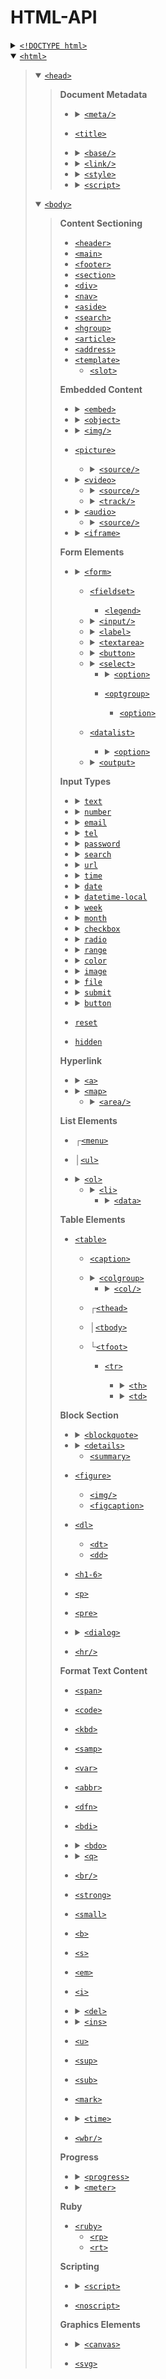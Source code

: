 # HTML-API

<details><summary><a href="https://www.w3schools.com/tags/tag_doctype.asp"><code>&lt;!DOCTYPE html></code></a></summary><blockquote>

**Global Attributes**
  * [`accesskey`](https://www.w3schools.com/tags/att_global_accesskey.asp)
  * [`class`](https://www.w3schools.com/tags/att_global_class.asp)
  * [`contenteditable`](https://www.w3schools.com/tags/att_global_contenteditable.asp)
  * [`data-*`](https://www.w3schools.com/tags/att_global_data.asp)
  * [`dir`](https://www.w3schools.com/tags/att_global_dir.asp)
  * [`draggable`](https://www.w3schools.com/tags/att_global_draggable.asp)
  * [`enterkeyhint`](https://www.w3schools.com/tags/att_global_enterkeyhint.asp)
  * [`hidden`](https://www.w3schools.com/tags/att_global_hidden.asp)
  * [`id`](https://www.w3schools.com/tags/att_global_id.asp)
  * [`inert`](https://www.w3schools.com/tags/att_global_inert.asp)
  * [`inputmode`](https://www.w3schools.com/tags/att_global_inputmode.asp)
  * [`lang`](https://www.w3schools.com/tags/att_global_lang.asp)
  * [`popover`](https://www.w3schools.com/tags/att_global_popover.asp)
  * [`slot`](https://developer.mozilla.org/en-US/docs/Web/API/Web_components/Using_templates_and_slots)
  * [`role`](https://developer.mozilla.org/en-US/docs/Web/Accessibility/ARIA/Roles)
  * [`spellcheck`](https://www.w3schools.com/tags/att_global_spellcheck.asp)
  * [`style`](https://www.w3schools.com/tags/att_global_style.asp)
  * [`tabindex`](https://www.w3schools.com/tags/att_global_tabindex.asp)
  * [`title`](https://www.w3schools.com/tags/att_global_title.asp)
  * [`translate`](https://www.w3schools.com/tags/att_global_translate.asp)
</blockquote></details>

<details open><summary><a href="https://www.w3schools.com/tags/tag_html.asp"><code>&lt;html></code></a></summary><blockquote>

<details open><summary><a href="https://www.w3schools.com/tags/tag_head.asp"><code>&lt;head></code></a></summary><blockquote>

**Document Metadata**
  * <details><summary><a href="https://www.w3schools.com/tags/tag_meta.asp"><code>&lt;meta/></code></a></summary><blockquote>

    * [`charset`](https://www.w3schools.com/tags/att_meta_charset.asp)
    * [`content`](https://www.w3schools.com/tags/att_meta_content.asp)
    * [`http-equiv`](https://www.w3schools.com/tags/att_meta_http_equiv.asp)
    * [`name`](https://www.w3schools.com/tags/att_meta_name.asp)
    </blockquote></details>

  * [`<title>`](https://www.w3schools.com/tags/tag_title.asp)

  * <details><summary><a href="https://www.w3schools.com/tags/tag_base.asp"><code>&lt;base/></code></a></summary><blockquote>

    * [`href`](https://www.w3schools.com/tags/att_base_href.asp)
    * [`target`](https://www.w3schools.com/tags/att_base_target.asp)
    </blockquote></details>
  
  * <details><summary><a href="https://www.w3schools.com/tags/tag_link.asp"><code>&lt;link/></code></a></summary><blockquote>

    * [`crossorigin`](https://developer.mozilla.org/en-US/docs/Web/HTML/Attributes/crossorigin)
    * [`href`](https://www.w3schools.com/tags/att_link_href.asp)
    * [`hreflang`](https://www.w3schools.com/tags/att_link_hreflang.asp)
    * [`media`](https://www.w3schools.com/tags/att_link_media.asp)
    * [`referrerpolicy`](https://www.w3schools.com/tags/att_link_referrerpolicy.asp)
    * [`rel`](https://www.w3schools.com/tags/att_link_rel.asp)
    * [`sizes`](https://www.w3schools.com/tags/att_link_sizes.asp)
    * [`title`](https://developer.mozilla.org/en-US/docs/Web/CSS/Alternative_style_sheets)
    * [`type`](https://www.w3schools.com/tags/att_link_type.asp)
    </blockquote></details>

  * <details><summary><a href="https://www.w3schools.com/tags/tag_style.asp"><code>&lt;style></code></a></summary><blockquote>

    * [`media`](https://www.w3schools.com/tags/att_style_media.asp)
    * [`type`](https://www.w3schools.com/tags/att_style_type.asp)
    </blockquote></details>

  * <details><summary><a href="https://www.w3schools.com/tags/tag_script.asp"><code>&lt;script></code></a></summary><blockquote>

    * [`async`](https://www.w3schools.com/tags/att_script_async.asp)
    * [`crossorigin`](https://www.w3schools.com/tags/att_script_crossorigin.asp)
    * [`defer`](https://www.w3schools.com/tags/att_script_defer.asp)
    * [`integrity`](https://www.w3schools.com/tags/att_script_integrity.asp)
    * [`nomodule`](https://www.w3schools.com/tags/tag_script.asp)
    * [`referrerpolicy`](https://www.w3schools.com/tags/att_script_referrerpolicy.asp)
    * [`src`](https://www.w3schools.com/tags/att_script_src.asp)
    * [`type`](https://www.w3schools.com/tags/att_script_type.asp)
    </blockquote></details>

</blockquote></details>

<details open><summary><a href="https://www.w3schools.com/tags/tag_body.asp"><code>&lt;body></code></a></summary><blockquote>

**Content Sectioning**
  * [`<header>`](https://www.w3schools.com/tags/tag_header.asp)
  * [`<main>`](https://www.w3schools.com/tags/tag_main.asp)
  * [`<footer>`](https://www.w3schools.com/tags/tag_footer.asp)
  * [`<section>`](https://www.w3schools.com/tags/tag_section.asp)
  * [`<div>`](https://www.w3schools.com/tags/tag_div.asp)
  * [`<nav>`](https://www.w3schools.com/tags/tag_nav.asp)
  * [`<aside>`](https://www.w3schools.com/tags/tag_aside.asp)
  * [`<search>`](https://www.w3schools.com/tags/tag_search.asp)
  * [`<hgroup>`](https://www.w3schools.com/tags/tag_hgroup.asp)
  * [`<article>`](https://www.w3schools.com/tags/tag_article.asp)
  * [`<address>`](https://www.w3schools.com/tags/tag_address.asp)
  * [`<template>`](https://developer.mozilla.org/en-US/docs/Web/API/Web_components/Using_templates_and_slots)
    * [`<slot>`](https://developer.mozilla.org/en-US/docs/Web/API/Web_components/Using_templates_and_slots)

**Embedded Content**
  * <details><summary><a href="https://www.w3schools.com/tags/tag_embed.asp"><code>&lt;embed></code></a></summary><blockquote>

    * [`height`](https://www.w3schools.com/tags/att_embed_height.asp)
    * [`src`](https://www.w3schools.com/tags/att_embed_src.asp)
    * [`type`](https://www.w3schools.com/tags/att_embed_type.asp)
    * [`width`](https://www.w3schools.com/tags/att_embed_width.asp)
    </blockquote></details>

  * <details><summary><a href="https://www.w3schools.com/tags/tag_object.asp"><code>&lt;object></code></a></summary><blockquote>

    * [`data`](https://www.w3schools.com/tags/att_object_data.asp)
    * [`form`](https://www.w3schools.com/tags/att_object_form.asp)
    * [`height`](https://www.w3schools.com/tags/att_object_height.asp)
    * [`name`](https://www.w3schools.com/tags/att_object_name.asp)
    * [`type`](https://www.w3schools.com/tags/att_object_type.asp)
    * [`usemap`](https://www.w3schools.com/tags/att_object_usemap.asp)
    * [`width`](https://www.w3schools.com/tags/att_object_width.asp)
    </blockquote></details>

  * <details><summary><a href="https://www.w3schools.com/tags/tag_img.asp"><code>&lt;img/></code></a></summary><blockquote>

    * [`alt`](https://www.w3schools.com/tags/att_img_alt.asp)
    * [`crossorigin`](https://developer.mozilla.org/en-US/docs/Web/HTML/Attributes/crossorigin)
    * [`height`](https://www.w3schools.com/tags/att_img_height.asp)
    * [`ismap`](https://www.w3schools.com/tags/att_img_ismap.asp)
    * [`usemap`](https://www.w3schools.com/tags/att_img_usemap.asp)
    * [`loading`](https://www.w3schools.com/tags/att_img_loading.asp)
    * [`longdesc`](https://www.w3schools.com/tags/att_img_longdesc.asp)
    * [`referrerpolicy`](https://www.w3schools.com/tags/att_img_referrerpolicy.asp)
    * [`sizes`](https://developer.mozilla.org/en-US/docs/Web/API/HTMLImageElement/sizes)
    * [`src`](https://www.w3schools.com/tags/att_img_src.asp)
    * [`srcset`](https://developer.mozilla.org/en-US/docs/Web/API/HTMLImageElement/srcset)
    * [`usemap`](https://www.w3schools.com/tags/att_img_usemap.asp)
    * [`width`](https://www.w3schools.com/tags/att_img_width.asp)
    </blockquote></details>

  * [`<picture>`](https://www.w3schools.com/tags/tag_picture.asp)

    * <details><summary><a href="https://www.w3schools.com/tags/tag_source.asp"><code>&lt;source/></code></a></summary><blockquote>

      * [`media`](https://www.w3schools.com/tags/att_source_media.asp)
      * [`sizes`](https://developer.mozilla.org/en-US/docs/Web/API/HTMLImageElement/sizes)
      * [`src`](https://www.w3schools.com/tags/att_source_src.asp)
      * [`srcset`](https://www.w3schools.com/tags/att_source_srcset.asp)
      * [`type`](https://www.w3schools.com/tags/att_source_type.asp)
      </blockquote></details>

  * <details><summary><a href="https://www.w3schools.com/tags/tag_video.asp"><code>&lt;video></code></a></summary><blockquote>

    * [`autoplay`](https://www.w3schools.com/tags/att_video_autoplay.asp)
    * [`controls`](https://www.w3schools.com/tags/att_video_controls.asp)
    * [`height`](https://www.w3schools.com/tags/att_video_height.asp)
    * [`loop`](https://www.w3schools.com/tags/att_video_loop.asp)
    * [`muted`](https://www.w3schools.com/tags/att_video_muted.asp)
    * [`poster`](https://www.w3schools.com/tags/att_video_poster.asp)
    * [`preload`](https://www.w3schools.com/tags/att_video_preload.asp)
    * [`src`](https://www.w3schools.com/tags/att_video_src.asp)
    * [`width`](https://www.w3schools.com/tags/att_video_width.asp)
    </blockquote></details>

    * <details><summary><a href="https://www.w3schools.com/tags/tag_source.asp"><code>&lt;source/></code></a></summary><blockquote>

      * [`media`](https://www.w3schools.com/tags/att_source_media.asp)
      * [`sizes`](https://developer.mozilla.org/en-US/docs/Web/API/HTMLImageElement/sizes)
      * [`src`](https://www.w3schools.com/tags/att_source_src.asp)
      * [`srcset`](https://www.w3schools.com/tags/att_source_srcset.asp)
      * [`type`](https://www.w3schools.com/tags/att_source_type.asp)
      </blockquote></details>

    * <details><summary><a href="https://www.w3schools.com/tags/tag_track.asp"><code>&lt;track/></code></a></summary><blockquote>

      * [`default`](https://www.w3schools.com/tags/att_track_default.asp)
      * [`kind`](https://www.w3schools.com/tags/att_track_kind.asp)
      * [`label`](https://www.w3schools.com/tags/att_track_label.asp)
      * [`src`](https://www.w3schools.com/tags/att_track_src.asp)
      * [`srclang`](https://www.w3schools.com/tags/att_track_srclang.asp)
      * [`WebVTT_API`](https://developer.mozilla.org/en-US/docs/Web/API/WebVTT_API)
      </blockquote></details>

  * <details><summary><a href="https://www.w3schools.com/tags/tag_audio.asp"><code>&lt;audio></code></a></summary><blockquote>

    * [`autoplay`](https://www.w3schools.com/tags/att_audio_autoplay.asp)
    * [`controls`](https://www.w3schools.com/tags/att_audio_controls.asp)
    * [`loop`](https://www.w3schools.com/tags/att_audio_loop.asp)
    * [`muted`](https://www.w3schools.com/tags/att_audio_muted.asp)
    * [`preload`](https://www.w3schools.com/tags/att_audio_preload.asp)
    * [`src`](https://www.w3schools.com/tags/att_audio_src.asp)
    </blockquote></details>

    * <details><summary><a href="https://www.w3schools.com/tags/tag_source.asp"><code>&lt;source/></code></a></summary><blockquote>

      * [`media`](https://www.w3schools.com/tags/att_source_media.asp)
      * [`sizes`](https://developer.mozilla.org/en-US/docs/Web/API/HTMLImageElement/sizes)
      * [`src`](https://www.w3schools.com/tags/att_source_src.asp)
      * [`srcset`](https://www.w3schools.com/tags/att_source_srcset.asp)
      * [`type`](https://www.w3schools.com/tags/att_source_type.asp)
      </blockquote></details>

  * <details><summary><a href="https://www.w3schools.com/tags/tag_iframe.asp"><code>&lt;iframe></code></a></summary><blockquote>

    * [`allow`](https://www.w3schools.com/tags/tag_iframe.asp)
    * [`allowfullscreen`](https://www.w3schools.com/tags/tag_iframe.asp)
    * [`allowpaymentrequest`](https://www.w3schools.com/tags/tag_iframe.asp)
    * [`height`](https://www.w3schools.com/tags/att_iframe_height.asp)
    * [`loading`](https://www.w3schools.com/tags/tag_iframe.asp)
    * [`name`](https://www.w3schools.com/tags/att_iframe_name.asp)
    * [`referrerpolicy`](https://www.w3schools.com/tags/att_iframe_referrerpolicy.asp)
    * [`sandbox`](https://www.w3schools.com/tags/att_iframe_sandbox.asp)
    * [`src`](https://www.w3schools.com/tags/att_iframe_src.asp)
    * [`srcdoc`](https://www.w3schools.com/tags/att_iframe_srcdoc.asp)
    * [`width`](https://www.w3schools.com/tags/att_iframe_width.asp)
    </blockquote></details>

**Form Elements**
  * <details><summary><a href="https://www.w3schools.com/tags/tag_form.asp"><code>&lt;form></code></a></summary><blockquote>

    * [`accept-charset`](https://www.w3schools.com/tags/att_form_accept_charset.asp)
    * [`action`](https://www.w3schools.com/tags/att_form_action.asp)
    * [`autocomplete`](https://www.w3schools.com/tags/att_form_autocomplete.asp)
    * [`enctype`](https://www.w3schools.com/tags/att_form_enctype.asp)
    * [`method`](https://www.w3schools.com/tags/att_form_method.asp)
    * [`name`](https://www.w3schools.com/tags/att_form_name.asp)
    * [`novalidate`](https://www.w3schools.com/tags/att_form_novalidate.asp)
    * [`rel`](https://www.w3schools.com/tags/att_form_rel.asp)
    * [`target`](https://www.w3schools.com/tags/att_form_target.asp)
    </blockquote></details>

    * [`<fieldset>`](https://www.w3schools.com/tags/tag_fieldset.asp)
      * [`<legend>`](https://www.w3schools.com/tags/tag_legend.asp)

    * <details><summary><a href="https://www.w3schools.com/tags/tag_input.asp"><code>&lt;input/></code></a></summary><blockquote>

      * [`autofocus`](https://www.w3schools.com/tags/att_input_autofocus.asp)
      * [`disabled`](https://www.w3schools.com/tags/att_input_disabled.asp)
      * [`form`](https://www.w3schools.com/tags/att_input_form.asp)
      * [`name`](https://www.w3schools.com/tags/att_input_name.asp)
      * [`type`](https://www.w3schools.com/tags/att_input_type.asp)
      * [`value`](https://www.w3schools.com/tags/att_input_value.asp)
      </blockquote></details>

    * <details><summary><a href="https://www.w3schools.com/tags/tag_label.asp"><code>&lt;label></code></a></summary><blockquote>

      * [`for`](https://www.w3schools.com/tags/att_label_for.asp)
      * [`form`](https://www.w3schools.com/tags/att_label_form.asp)
      </blockquote></details>

    * <details><summary><a href="https://www.w3schools.com/tags/tag_textarea.asp"><code>&lt;textarea></code></a></summary><blockquote>

      * [`autofocus`](https://www.w3schools.com/tags/att_textarea_autofocus.asp)
      * [`cols`](https://www.w3schools.com/tags/att_textarea_cols.asp)
      * [`dirname`](https://www.w3schools.com/tags/att_textarea_dirname.asp)
      * [`disabled`](https://www.w3schools.com/tags/att_textarea_disabled.asp)
      * [`form`](https://www.w3schools.com/tags/att_textarea_form.asp)
      * [`maxlength`](https://www.w3schools.com/tags/att_textarea_maxlength.asp)
      * [`name`](https://www.w3schools.com/tags/att_textarea_name.asp)
      * [`placeholder`](https://www.w3schools.com/tags/att_textarea_placeholder.asp)
      * [`readonly`](https://www.w3schools.com/tags/att_textarea_readonly.asp)
      * [`required`](https://www.w3schools.com/tags/att_textarea_required.asp)
      * [`rows`](https://www.w3schools.com/tags/att_textarea_rows.asp)
      * [`wrap`](https://www.w3schools.com/tags/att_textarea_wrap.asp)
      </blockquote></details>

    * <details><summary><a href="https://www.w3schools.com/tags/tag_button.asp"><code>&lt;button></code></a></summary><blockquote>

      * [`autofocus`](https://www.w3schools.com/tags/att_button_autofocus.asp)
      * [`disabled`](https://www.w3schools.com/tags/att_button_disabled.asp)
      * [`form`](https://www.w3schools.com/tags/att_button_form.asp)
      * [`formaction`](https://www.w3schools.com/tags/att_button_formaction.asp)
      * [`formenctype`](https://www.w3schools.com/tags/att_button_formenctype.asp)
      * [`formmethod`](https://www.w3schools.com/tags/att_button_formmethod.asp)
      * [`formnovalidate`](https://www.w3schools.com/tags/att_button_formnovalidate.asp)
      * [`formtarget`](https://www.w3schools.com/tags/att_button_formtarget.asp)
      * [`popovertarget`](https://www.w3schools.com/tags/att_button_popovertarget.asp)
      * [`popovertargetaction`](https://www.w3schools.com/tags/att_button_popovertargetaction.asp)
      * [`name`](https://www.w3schools.com/tags/att_button_name.asp)
      * [`type`](https://www.w3schools.com/tags/att_button_type.asp)
      * [`value`](https://www.w3schools.com/tags/att_button_value.asp)
      </blockquote></details>

    * <details><summary><a href="https://www.w3schools.com/tags/tag_select.asp"><code>&lt;select></code></a></summary><blockquote>

      * [`autofocus`](https://www.w3schools.com/tags/att_select_autofocus.asp)
      * [`disabled`](https://www.w3schools.com/tags/att_select_disabled.asp)
      * [`form`](https://www.w3schools.com/tags/att_select_form.asp)
      * [`multiple`](https://www.w3schools.com/tags/att_select_multiple.asp)
      * [`name`](https://www.w3schools.com/tags/att_select_name.asp)
      * [`required`](https://www.w3schools.com/tags/att_select_required.asp)
      * [`size`](https://www.w3schools.com/tags/att_select_size.asp)
      </blockquote></details>

      * <details><summary><a href="https://www.w3schools.com/tags/tag_option.asp"><code>&lt;option></code></a></summary><blockquote>

        * [`disabled`](https://www.w3schools.com/tags/att_option_disabled.asp)
        * [`label`](https://www.w3schools.com/tags/att_option_label.asp)
        * [`selected`](https://www.w3schools.com/tags/att_option_selected.asp)
        * [`value`](https://www.w3schools.com/tags/att_option_value.asp)
        </blockquote></details>

      * [`<optgroup>`](https://www.w3schools.com/tags/tag_optgroup.asp)
        * [`<option>`](https://www.w3schools.com/tags/tag_option.asp)
    * [`<datalist>`](https://www.w3schools.com/tags/tag_datalist.asp)

      * <details><summary><a href="https://www.w3schools.com/tags/tag_option.asp"><code>&lt;option></code></a></summary><blockquote>

        * [`disabled`](https://www.w3schools.com/tags/att_option_disabled.asp)
        * [`label`](https://www.w3schools.com/tags/att_option_label.asp)
        * [`selected`](https://www.w3schools.com/tags/att_option_selected.asp)
        * [`value`](https://www.w3schools.com/tags/att_option_value.asp)
        </blockquote></details>

    * <details><summary><a href="https://www.w3schools.com/tags/tag_output.asp"><code>&lt;output></code></a></summary><blockquote>

      * [`for`](https://www.w3schools.com/tags/att_output_for.asp)
      * [`form`](https://www.w3schools.com/tags/att_output_form.asp)
      * [`name`](https://www.w3schools.com/tags/att_output_name.asp)
      </blockquote></details>

**Input Types**
  * <details><summary><a href="https://www.w3schools.com/tags/att_input_type_text.asp"><code>text</code></a></summary><blockquote>

    * [`autocomplete`](https://www.w3schools.com/tags/att_input_autocomplete.asp)
    * [`dirname`](https://www.w3schools.com/tags/att_input_dirname.asp)
    * [`list`](https://www.w3schools.com/tags/att_input_list.asp)
    * [`maxlength`](https://www.w3schools.com/tags/att_input_maxlength.asp)
    * [`minlength`](https://www.w3schools.com/tags/att_input_minlength.asp)
    * [`pattern`](https://www.w3schools.com/tags/att_input_pattern.asp)
    * [`placeholder`](https://www.w3schools.com/tags/att_input_placeholder.asp)
    * [`readonly`](https://www.w3schools.com/tags/att_input_readonly.asp)
    * [`required`](https://www.w3schools.com/tags/att_input_required.asp)
    * [`size`](https://www.w3schools.com/tags/att_input_size.asp)
    </blockquote></details>

  * <details><summary><a href="https://www.w3schools.com/tags/att_input_type_number.asp"><code>number</code></a></summary><blockquote>

    * [`list`](https://www.w3schools.com/tags/att_input_list.asp)
    * [`max`](https://www.w3schools.com/tags/att_input_max.asp)
    * [`min`](https://www.w3schools.com/tags/att_input_min.asp)
    * [`pattern`](https://www.w3schools.com/tags/att_input_pattern.asp)
    * [`placeholder`](https://www.w3schools.com/tags/att_input_placeholder.asp)
    * [`readonly`](https://www.w3schools.com/tags/att_input_readonly.asp)
    * [`required`](https://www.w3schools.com/tags/att_input_required.asp)
    * [`step`](https://www.w3schools.com/tags/att_input_step.asp)
    </blockquote></details>

  * <details><summary><a href="https://www.w3schools.com/tags/att_input_type_email.asp"><code>email</code></a></summary><blockquote>

    * [`autocomplete`](https://www.w3schools.com/tags/att_input_autocomplete.asp)
    * [`list`](https://www.w3schools.com/tags/att_input_list.asp)
    * [`maxlength`](https://www.w3schools.com/tags/att_input_maxlength.asp)
    * [`minlength`](https://www.w3schools.com/tags/att_input_minlength.asp)
    * [`multiple`](https://www.w3schools.com/tags/att_input_multiple.asp)
    * [`pattern`](https://www.w3schools.com/tags/att_input_pattern.asp)
    * [`placeholder`](https://www.w3schools.com/tags/att_input_placeholder.asp)
    * [`readonly`](https://www.w3schools.com/tags/att_input_readonly.asp)
    * [`required`](https://www.w3schools.com/tags/att_input_required.asp)
    * [`size`](https://www.w3schools.com/tags/att_input_size.asp)
    </blockquote></details>

  * <details><summary><a href="https://www.w3schools.com/tags/att_input_type_tel.asp"><code>tel</code></a></summary><blockquote>

    * [`autocomplete`](https://www.w3schools.com/tags/att_input_autocomplete.asp)
    * [`list`](https://www.w3schools.com/tags/att_input_list.asp)
    * [`maxlength`](https://www.w3schools.com/tags/att_input_maxlength.asp)
    * [`minlength`](https://www.w3schools.com/tags/att_input_minlength.asp)
    * [`pattern`](https://www.w3schools.com/tags/att_input_pattern.asp)
    * [`placeholder`](https://www.w3schools.com/tags/att_input_placeholder.asp)
    * [`required`](https://www.w3schools.com/tags/att_input_required.asp)
    * [`size`](https://www.w3schools.com/tags/att_input_size.asp)
    </blockquote></details>

  * <details><summary><a href="https://www.w3schools.com/tags/att_input_type_password.asp"><code>password</code></a></summary><blockquote>

    * [`autocomplete`](https://www.w3schools.com/tags/att_input_autocomplete.asp)
    * [`maxlength`](https://www.w3schools.com/tags/att_input_maxlength.asp)
    * [`minlength`](https://www.w3schools.com/tags/att_input_minlength.asp)
    * [`pattern`](https://www.w3schools.com/tags/att_input_pattern.asp)
    * [`placeholder`](https://www.w3schools.com/tags/att_input_placeholder.asp)
    * [`readonly`](https://www.w3schools.com/tags/att_input_readonly.asp)
    * [`required`](https://www.w3schools.com/tags/att_input_required.asp)
    * [`size`](https://www.w3schools.com/tags/att_input_size.asp)
    </blockquote></details>

  * <details><summary><a href="https://www.w3schools.com/tags/att_input_type_search.asp"><code>search</code></a></summary><blockquote>

    * [`autocomplete`](https://www.w3schools.com/tags/att_input_autocomplete.asp)
    * [`dirname`](https://www.w3schools.com/tags/att_input_dirname.asp)
    * [`list`](https://www.w3schools.com/tags/att_input_list.asp)
    * [`maxlength`](https://www.w3schools.com/tags/att_input_maxlength.asp)
    * [`minlength`](https://www.w3schools.com/tags/att_input_minlength.asp)
    * [`pattern`](https://www.w3schools.com/tags/att_input_pattern.asp)
    * [`placeholder`](https://www.w3schools.com/tags/att_input_placeholder.asp)
    * [`readonly`](https://www.w3schools.com/tags/att_input_readonly.asp)
    * [`required`](https://www.w3schools.com/tags/att_input_required.asp)
    </blockquote></details>

  * <details><summary><a href="https://www.w3schools.com/tags/att_input_type_url.asp"><code>url</code></a></summary><blockquote>

    * [`autocomplete`](https://www.w3schools.com/tags/att_input_autocomplete.asp)
    * [`list`](https://www.w3schools.com/tags/att_input_list.asp)
    * [`maxlength`](https://www.w3schools.com/tags/att_input_maxlength.asp)
    * [`minlength`](https://www.w3schools.com/tags/att_input_minlength.asp)
    * [`pattern`](https://www.w3schools.com/tags/att_input_pattern.asp)
    * [`placeholder`](https://www.w3schools.com/tags/att_input_placeholder.asp)
    * [`readonly`](https://www.w3schools.com/tags/att_input_readonly.asp)
    * [`required`](https://www.w3schools.com/tags/att_input_required.asp)
    * [`size`](https://www.w3schools.com/tags/att_input_size.asp)
    </blockquote></details>

  * <details><summary><a href="https://www.w3schools.com/tags/att_input_type_time.asp"><code>time</code></a></summary><blockquote>

    * [`max`](https://www.w3schools.com/tags/att_input_max.asp)
    * [`min`](https://www.w3schools.com/tags/att_input_min.asp)
    * [`readonly`](https://www.w3schools.com/tags/att_input_readonly.asp)
    * [`required`](https://www.w3schools.com/tags/att_input_required.asp)
    * [`step`](https://www.w3schools.com/tags/att_input_step.asp)
    </blockquote></details>

  * <details><summary><a href="https://www.w3schools.com/tags/att_input_type_date.asp"><code>date</code></a></summary><blockquote>

    * [`max`](https://www.w3schools.com/tags/att_input_max.asp)
    * [`min`](https://www.w3schools.com/tags/att_input_min.asp)
    * [`readonly`](https://www.w3schools.com/tags/att_input_readonly.asp)
    * [`required`](https://www.w3schools.com/tags/att_input_required.asp)
    * [`step`](https://www.w3schools.com/tags/att_input_step.asp)
    </blockquote></details>

  * <details><summary><a href="https://www.w3schools.com/tags/att_input_type_datetime-local.asp"><code>datetime-local</code></a></summary><blockquote>

    * [`max`](https://www.w3schools.com/tags/att_input_max.asp)
    * [`min`](https://www.w3schools.com/tags/att_input_min.asp)
    * [`readonly`](https://www.w3schools.com/tags/att_input_readonly.asp)
    * [`required`](https://www.w3schools.com/tags/att_input_required.asp)
    * [`step`](https://www.w3schools.com/tags/att_input_step.asp)
    </blockquote></details>

  * <details><summary><a href="https://www.w3schools.com/tags/att_input_type_week.asp"><code>week</code></a></summary><blockquote>

    * [`max`](https://www.w3schools.com/tags/att_input_max.asp)
    * [`min`](https://www.w3schools.com/tags/att_input_min.asp)
    * [`readonly`](https://www.w3schools.com/tags/att_input_readonly.asp)
    * [`required`](https://www.w3schools.com/tags/att_input_required.asp)
    * [`step`](https://www.w3schools.com/tags/att_input_step.asp)
    </blockquote></details>

  * <details><summary><a href="https://www.w3schools.com/tags/att_input_type_month.asp"><code>month</code></a></summary><blockquote>

    * [`max`](https://www.w3schools.com/tags/att_input_max.asp)
    * [`min`](https://www.w3schools.com/tags/att_input_min.asp)
    * [`readonly`](https://www.w3schools.com/tags/att_input_readonly.asp)
    * [`required`](https://www.w3schools.com/tags/att_input_required.asp)
    * [`step`](https://www.w3schools.com/tags/att_input_step.asp)
    </blockquote></details>

  * <details><summary><a href="https://www.w3schools.com/tags/att_input_type_checkbox.asp"><code>checkbox</code></a></summary><blockquote>

    * [`checked`](https://www.w3schools.com/tags/att_input_checked.asp)
    * [`required`](https://www.w3schools.com/tags/att_input_required.asp)
    </blockquote></details>

  * <details><summary><a href="https://www.w3schools.com/tags/att_input_type_radio.asp"><code>radio</code></a></summary><blockquote>

    * [`checked`](https://www.w3schools.com/tags/att_input_checked.asp)
    * [`required`](https://www.w3schools.com/tags/att_input_required.asp)
    </blockquote></details>

  * <details><summary><a href="https://www.w3schools.com/tags/att_input_type_range.asp"><code>range</code></a></summary><blockquote>

    * [`max`](https://www.w3schools.com/tags/att_input_max.asp)
    * [`min`](https://www.w3schools.com/tags/att_input_min.asp)
    * [`step`](https://www.w3schools.com/tags/att_input_step.asp)
    </blockquote></details>

  * <details><summary><a href="https://www.w3schools.com/tags/att_input_type_color.asp"><code>color</code></a></summary><blockquote>

    * [`list`](https://www.w3schools.com/tags/att_input_list.asp)
    </blockquote></details>

  * <details><summary><a href="https://www.w3schools.com/tags/att_input_type_image.asp"><code>image</code></a></summary><blockquote>

    * [`alt`](https://www.w3schools.com/tags/att_input_alt.asp)
    * [`formaction`](https://www.w3schools.com/tags/att_input_formaction.asp)
    * [`formenctype`](https://www.w3schools.com/tags/att_input_formenctype.asp)
    * [`formmethod`](https://www.w3schools.com/tags/att_input_formmethod.asp)
    * [`formnovalidate`](https://www.w3schools.com/tags/att_input_formnovalidate.asp)
    * [`formtarget`](https://www.w3schools.com/tags/att_input_formtarget.asp)
    * [`height`](https://www.w3schools.com/tags/att_input_height.asp)
    * [`src`](https://www.w3schools.com/tags/att_input_src.asp)
    * [`usemap`](https://www.w3schools.com/tags/att_img_usemap.asp)
    * [`width`](https://www.w3schools.com/tags/att_input_width.asp)
    </blockquote></details>

  * <details><summary><a href="https://www.w3schools.com/tags/att_input_type_file.asp"><code>file</code></a></summary><blockquote>

    * [`accept`](https://www.w3schools.com/tags/att_input_accept.asp)
    * [`capture`](https://developer.mozilla.org/en-US/docs/Web/HTML/Attributes/capture)
    * [`multiple`](https://www.w3schools.com/tags/att_input_multiple.asp)
    * [`required`](https://www.w3schools.com/tags/att_input_required.asp)
    </blockquote></details>

  * <details><summary><a href="https://www.w3schools.com/tags/att_input_type_submit.asp"><code>submit</code></a></summary><blockquote>

    * [`formaction`](https://www.w3schools.com/tags/att_input_formaction.asp)
    * [`formenctype`](https://www.w3schools.com/tags/att_input_formenctype.asp)
    * [`formmethod`](https://www.w3schools.com/tags/att_input_formmethod.asp)
    * [`formnovalidate`](https://www.w3schools.com/tags/att_input_formnovalidate.asp)
    * [`formtarget`](https://www.w3schools.com/tags/att_input_formtarget.asp)
    * [`value`](https://www.w3schools.com/tags/att_input_value.asp)
    </blockquote></details>

  * <details><summary><a href="https://www.w3schools.com/tags/att_input_type_button.asp"><code>button</code></a></summary><blockquote>

    * [`popovertarget`](https://www.w3schools.com/tags/att_input_popovertarget.asp)
    * [`popovertargetaction`](https://www.w3schools.com/tags/att_input_popovertargetaction.asp)
    </blockquote></details>

  * [`reset`](https://www.w3schools.com/tags/att_input_type_reset.asp)
  * [`hidden`](https://www.w3schools.com/tags/att_input_type_hidden.asp)

**Hyperlink**
  * <details><summary><a href="https://www.w3schools.com/tags/tag_a.asp"><code>&lt;a></code></a></summary><blockquote>

    * [`download`](https://www.w3schools.com/tags/att_a_download.asp)
    * [`href`](https://www.w3schools.com/tags/att_a_href.asp)
    * [`hreflang`](https://www.w3schools.com/tags/att_a_hreflang.asp)
    * [`media`](https://www.w3schools.com/tags/att_a_media.asp)
    * [`ping`](https://www.w3schools.com/tags/att_a_ping.asp)
    * [`referrerpolicy`](https://www.w3schools.com/tags/att_a_referrerpolicy.asp)
    * [`rel`](https://www.w3schools.com/tags/att_a_rel.asp)
    * [`target`](https://www.w3schools.com/tags/att_a_target.asp)
    </blockquote></details>

  * <details><summary><a href="https://www.w3schools.com/tags/tag_map.asp"><code>&lt;map></code></a></summary><blockquote>

    * [`name`](https://www.w3schools.com/tags/att_map_name.asp)
    </blockquote></details>

    * <details><summary><a href="https://www.w3schools.com/tags/tag_area.asp"><code>&lt;area/></code></a></summary><blockquote>

      * [`alt`](https://www.w3schools.com/tags/att_area_alt.asp)
      * [`coords`](https://www.w3schools.com/tags/att_area_coords.asp)
      * [`download`](https://www.w3schools.com/tags/att_area_download.asp)
      * [`href`](https://www.w3schools.com/tags/att_area_href.asp)
      * [`hreflang`](https://www.w3schools.com/tags/att_area_hreflang.asp)
      * [`media`](https://www.w3schools.com/tags/att_area_media.asp)
      * [`referrerpolicy`](https://www.w3schools.com/tags/att_area_referrerpolicy.asp)
      * [`rel`](https://www.w3schools.com/tags/att_area_rel.asp)
      * [`shape`](https://www.w3schools.com/tags/att_area_shape.asp)
      * [`target`](https://www.w3schools.com/tags/att_area_target.asp)
      * [`type`](https://www.w3schools.com/tags/att_area_type.asp)
      </blockquote></details>

**List Elements**
  * ┌[`<menu>`](https://www.w3schools.com/tags/tag_menu.asp)
  * │[`<ul>`](https://www.w3schools.com/tags/tag_ul.asp)

  * <details><summary><a href="https://www.w3schools.com/tags/tag_ol.asp"><code>&lt;ol></code></a></summary><blockquote>

    * [`reversed`](https://www.w3schools.com/tags/att_ol_reversed.asp)
    * [`start`](https://www.w3schools.com/tags/att_ol_start.asp)
    * [`type`](https://www.w3schools.com/tags/att_ol_type.asp)
    </blockquote></details>

    * <details><summary><a href="https://www.w3schools.com/tags/tag_li.asp"><code>&lt;li></code></a></summary><blockquote>

      * [`value`](https://www.w3schools.com/tags/att_li_value.asp)
      </blockquote></details>

      * <details><summary><a href="https://www.w3schools.com/tags/tag_data.asp"><code>&lt;data></code></a></summary><blockquote>

        * [`value`](https://www.w3schools.com/tags/tag_data.asp)
        </blockquote></details>

**Table Elements**
  * [`<table>`](https://www.w3schools.com/tags/tag_table.asp)
    * [`<caption>`](https://www.w3schools.com/tags/tag_caption.asp)

    * <details><summary><a href="https://www.w3schools.com/tags/tag_colgroup.asp"><code>&lt;colgroup></code></a></summary><blockquote>

      * [`span`](https://www.w3schools.com/tags/att_colgroup_span.asp)
      </blockquote></details>

      * <details><summary><a href="https://www.w3schools.com/tags/tag_col.asp"><code>&lt;col/></code></a></summary><blockquote>

        * [`span`](https://www.w3schools.com/tags/att_col_span.asp)
        </blockquote></details>

    * ┌[`<thead>`](https://www.w3schools.com/tags/tag_thead.asp)
    * │[`<tbody>`](https://www.w3schools.com/tags/tag_tbody.asp)
    * └[`<tfoot>`](https://www.w3schools.com/tags/tag_tfoot.asp)
      * [`<tr>`](https://www.w3schools.com/tags/tag_tr.asp)

        * <details><summary><a href="https://www.w3schools.com/tags/tag_th.asp"><code>&lt;th></code></a></summary><blockquote>

          * [`abbr`](https://www.w3schools.com/tags/att_th_abbr.asp)
          * [`colspan`](https://www.w3schools.com/tags/att_th_colspan.asp)
          * [`headers`](https://www.w3schools.com/tags/att_th_headers.asp)
          * [`rowspan`](https://www.w3schools.com/tags/att_th_rowspan.asp)
          * [`scope`](https://www.w3schools.com/tags/att_th_scope.asp)
          </blockquote></details>

        * <details><summary><a href="https://www.w3schools.com/tags/tag_td.asp"><code>&lt;td></code></a></summary><blockquote>

          * [`colspan`](https://www.w3schools.com/tags/att_td_colspan.asp)
          * [`headers`](https://www.w3schools.com/tags/att_td_headers.asp)
          * [`rowspan`](https://www.w3schools.com/tags/att_td_rowspan.asp)
          </blockquote></details>

**Block Section**
  * <details><summary><a href="https://www.w3schools.com/tags/tag_blockquote.asp"><code>&lt;blockquote></code></a></summary><blockquote>

    * [`cite`](https://www.w3schools.com/tags/att_blockquote_cite.asp)
    </blockquote></details>
  
  * <details><summary><a href="https://www.w3schools.com/tags/tag_details.asp"><code>&lt;details></code></a></summary><blockquote>

    * [`open`](https://www.w3schools.com/tags/att_details_open.asp)
    </blockquote></details>

    * [`<summary>`](https://www.w3schools.com/tags/tag_summary.asp)
  * [`<figure>`](https://www.w3schools.com/tags/tag_figure.asp)
    * [`<img/>`](https://www.w3schools.com/tags/tag_img.asp)
    * [`<figcaption>`](https://www.w3schools.com/tags/tag_figcaption.asp)
  * [`<dl>`](https://www.w3schools.com/tags/tag_dl.asp)
    * [`<dt>`](https://www.w3schools.com/tags/tag_dt.asp)
    * [`<dd>`](https://www.w3schools.com/tags/tag_dd.asp)
  * [`<h1-6>`](https://www.w3schools.com/tags/tag_hn.asp)
  * [`<p>`](https://www.w3schools.com/tags/tag_p.asp)
  * [`<pre>`](https://www.w3schools.com/tags/tag_pre.asp)

  * <details><summary><a href="https://developer.mozilla.org/en-US/docs/Web/HTML/Element/dialog"><code>&lt;dialog></code></a></summary><blockquote>

    * [`open`](https://www.w3schools.com/tags/att_dialog_open.asp)
    </blockquote></details>

  * [`<hr/>`](https://www.w3schools.com/tags/tag_hr.asp)

**Format Text Content**
  * [`<span>`](https://www.w3schools.com/tags/tag_span.asp)
  * [`<code>`](https://www.w3schools.com/tags/tag_code.asp)
  * [`<kbd>`](https://developer.mozilla.org/en-US/docs/Web/HTML/Element/kbd)
  * [`<samp>`](https://developer.mozilla.org/en-US/docs/Web/HTML/Element/samp)
  * [`<var>`](https://www.w3schools.com/tags/tag_var.asp)
  * [`<abbr>`](https://www.w3schools.com/tags/tag_abbr.asp)
  * [`<dfn>`](https://www.w3schools.com/tags/tag_dfn.asp)
  * [`<bdi>`](https://www.w3schools.com/tags/tag_bdi.asp)
  * <details><summary><a href="https://www.w3schools.com/tags/tag_bdo.asp"><code>&lt;bdo></code></a></summary><blockquote>

    * [`dir`](https://www.w3schools.com/tags/att_bdo_dir.asp)
    </blockquote></details>

  * <details><summary><a href="https://www.w3schools.com/tags/tag_q.asp"><code>&lt;q></code></a></summary><blockquote>

    * [`cite`](https://www.w3schools.com/tags/att_q_cite.asp)
    </blockquote></details>

  * [`<br/>`](https://www.w3schools.com/tags/tag_br.asp)
  * [`<strong>`](https://www.w3schools.com/tags/tag_strong.asp)
  * [`<small>`](https://www.w3schools.com/tags/tag_small.asp)
  * [`<b>`](https://www.w3schools.com/tags/tag_b.asp)
  * [`<s>`](https://www.w3schools.com/tags/tag_s.asp)
  * [`<em>`](https://www.w3schools.com/tags/tag_em.asp)
  * [`<i>`](https://www.w3schools.com/tags/tag_i.asp)
  * <details><summary><a href="https://www.w3schools.com/tags/tag_del.asp"><code>&lt;del></code></a></summary><blockquote>

    * [`cite`](https://www.w3schools.com/tags/att_del_cite.asp)
    * [`datetime`](https://www.w3schools.com/tags/att_del_datetime.asp)
    </blockquote></details>

  * <details><summary><a href="https://www.w3schools.com/tags/tag_ins.asp"><code>&lt;ins></code></a></summary><blockquote>

    * [`cite`](https://www.w3schools.com/tags/att_ins_cite.asp)
    * [`datetime`](https://www.w3schools.com/tags/att_ins_datetime.asp)
    </blockquote></details>

  * [`<u>`](https://www.w3schools.com/tags/tag_u.asp)
  * [`<sup>`](https://www.w3schools.com/tags/tag_sup.asp)
  * [`<sub>`](https://www.w3schools.com/tags/tag_sub.asp)
  * [`<mark>`](https://www.w3schools.com/tags/tag_mark.asp)
  * <details><summary><a href="https://www.w3schools.com/tags/tag_time.asp"><code>&lt;time></code></a></summary><blockquote>

    * [`datetime`](https://www.w3schools.com/tags/att_time_datetime.asp)
    </blockquote></details>

  * [`<wbr/>`](https://www.w3schools.com/tags/tag_wbr.asp)

**Progress**
  * <details><summary><a href="https://www.w3schools.com/tags/tag_progress.asp"><code>&lt;progress></code></a></summary><blockquote>

    * [`max`](https://www.w3schools.com/tags/att_progress_max.asp)
    * [`value`](https://www.w3schools.com/tags/att_progress_value.asp)
    </blockquote></details>

  * <details><summary><a href="https://www.w3schools.com/tags/tag_meter.asp"><code>&lt;meter></code></a></summary><blockquote>

    * [`form`](https://www.w3schools.com/tags/att_meter_form.asp)
    * [`high`](https://www.w3schools.com/tags/att_meter_high.asp)
    * [`low`](https://www.w3schools.com/tags/att_meter_low.asp)
    * [`max`](https://www.w3schools.com/tags/att_meter_max.asp)
    * [`min`](https://www.w3schools.com/tags/att_meter_min.asp)
    * [`optimum`](https://www.w3schools.com/tags/att_meter_optimum.asp)
    * [`value`](https://www.w3schools.com/tags/att_meter_value.asp)
    </blockquote></details>

**Ruby**
  * [`<ruby>`](https://www.w3schools.com/tags/tag_ruby.asp)
    * [`<rp>`](https://www.w3schools.com/tags/tag_rp.asp)
    * [`<rt>`](https://www.w3schools.com/tags/tag_rt.asp)

**Scripting**
  * <details><summary><a href="https://www.w3schools.com/tags/tag_script.asp"><code>&lt;script></code></a></summary><blockquote>

    * [`async`](https://www.w3schools.com/tags/att_script_async.asp)
    * [`crossorigin`](https://www.w3schools.com/tags/att_script_crossorigin.asp)
    * [`defer`](https://www.w3schools.com/tags/att_script_defer.asp)
    * [`integrity`](https://www.w3schools.com/tags/att_script_integrity.asp)
    * [`nomodule`](https://www.w3schools.com/tags/tag_script.asp)
    * [`referrerpolicy`](https://www.w3schools.com/tags/att_script_referrerpolicy.asp)
    * [`src`](https://www.w3schools.com/tags/att_script_src.asp)
    * [`type`](https://www.w3schools.com/tags/att_script_type.asp)
    </blockquote></details>

  * [`<noscript>`](https://www.w3schools.com/tags/tag_noscript.asp)

**Graphics Elements**
  * <details><summary><a href="https://www.w3schools.com/tags/tag_canvas.asp"><code>&lt;canvas></code></a></summary><blockquote>

    * [`height`](https://www.w3schools.com/tags/att_canvas_height.asp)
    * [`width`](https://www.w3schools.com/tags/att_canvas_width.asp)
    </blockquote></details>

  * [`<svg>`](https://www.w3schools.com/tags/tag_svg.asp)

</blockquote></details>


</blockquote></details>
